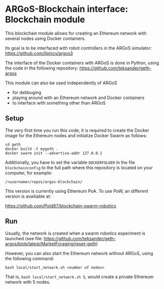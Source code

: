 # ARGoS-Blockchain interface: Blockchain module

This blockchain module allows for creating an Ethereum network with several nodes using Docker containers.

Its goal is to be interfaced with robot controllers in the ARGoS simulator:
https://github.com/ilpincy/argos3

The interface of the Docker containers with ARGoS is done in Python, using the code in the following repository:
https://github.com/teksander/geth-argos


This module can also be used independently of ARGoS
- for debbuging
- playing around with an Ethereum network and Docker containers
- to interface with something other than ARGoS


## Setup

The very first time you run this code, it is required to create the
Docker image for the Ethereum nodes and initialize Docker Swarm as
follows:

```
cd geth
docker build -t mygeth .
docker swarm init --advertise-addr 127.0.0.1
```

Additionally, you have to set the variable `DOCKERFOLDER` in
the file `blockchainconfig` to the full path where this
repository is located on your computer, for example:

```
/<username>/repos/argos-blockchain/
```

This version is currently using Ethereum PoA. To use PoW, an different version is availiable at:

https://github.com/Pold87/blockchain-swarm-robotics


## Run

Usually, the network is created when a swarm robotics experiment is launched 
(see file: https://github.com/teksander/geth-argos/blob/latest/MarketForaging/reset-geth)

However, you can also start the Ethereum network without ARGoS, using
the following command:

```bash local/start_network.sh <number of nodes>```

That is, `bash local/start_network.sh 5`, would
create a private Ethereum network with 5 nodes.
